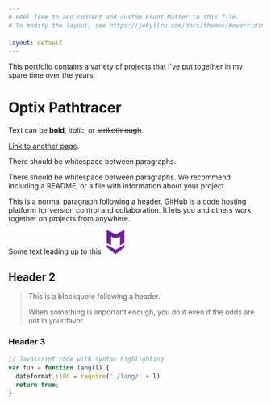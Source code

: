 ```yaml
---
# Feel free to add content and custom Front Matter to this file.
# To modify the layout, see https://jekyllrb.com/docs/themes/#overriding-theme-defaults

layout: default
---
```


This portfolio contains a variety of projects that I've put together in my spare time over the years.  

# Optix Pathtracer


Text can be **bold**, _italic_, or ~~strikethrough~~.

[Link to another page](./about/).

There should be whitespace between paragraphs.

There should be whitespace between paragraphs. We recommend including a README, or a file with information about your project.


This is a normal paragraph following a header. GitHub is a code hosting platform for version control and collaboration. It lets you and others work together on projects from anywhere.

Some text leading up to this
![alt text](https://github.com/adam-p/markdown-here/raw/master/src/common/images/icon48.png "Logo Title Text 1")



## Header 2

> This is a blockquote following a header.
>
> When something is important enough, you do it even if the odds are not in your favor.

### Header 3

```js
// Javascript code with syntax highlighting.
var fun = function lang(l) {
  dateformat.i18n = require('./lang/' + l)
  return true;
}
```



